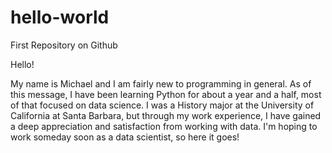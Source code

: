# hello-world
First Repository on Github

Hello!

My name is Michael and I am fairly new to programming in general. As of this message, I have been learning Python for about a year and a half, most of that focused on data science. I was a History major at the University of California at Santa Barbara, but through my work experience, I have gained a deep appreciation and satisfaction from working with data. I'm hoping to work someday soon as a data scientist, so here it goes!
